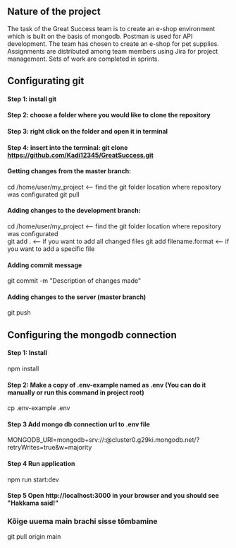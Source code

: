 ## Nature of the project

The task of the Great Success team is to create an e-shop environment which is built on the basis of mongodb. Postman is used for API development. The team has chosen to create an e-shop for pet supplies. Assignments are distributed among team members using Jira for project management. Sets of work are completed in sprints.

## Configurating git

#### Step 1: install git

#### Step 2: choose a folder where you would like to clone the repository

#### Step 3: right click on the folder and open it in terminal

#### Step 4: insert into the terminal: git clone https://github.com/Kadi12345/GreatSuccess.git

#### Getting changes from the master branch:

cd /home/user/my_project <-- find the git folder location where repository was configurated
git pull

#### Adding changes to the development branch:

cd /home/user/my_project <-- find the git folder location where repository was configurated<br>
git add . <-- if you want to add all changed files
git add filename.format <-- if you want to add a specific file

#### Adding commit message

git commit -m "Description of changes made"

#### Adding changes to the server (master branch)

git push

## Configuring the mongodb connection

#### Step 1: Install

npm install

#### Step 2: Make a copy of .env-example named as .env (You can do it manually or run this command in project root)

cp .env-example .env

#### Step 3 Add mongo db connection url to .env file

MONGODB_URI=mongodb+srv://<username>:<password>@cluster0.g29ki.mongodb.net/<dbName>?retryWrites=true&w=majority

#### Step 4 Run application

npm run start:dev

#### Step 5 Open http://localhost:3000 in your browser and you should see "Hakkama said!"

### Kõige uuema main brachi sisse tõmbamine

git pull origin main
